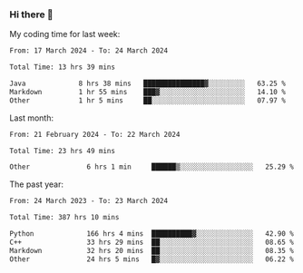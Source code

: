### Hi there 👋

My coding time for last week:

<!--START_SECTION:week-->

```txt
From: 17 March 2024 - To: 24 March 2024

Total Time: 13 hrs 39 mins

Java             8 hrs 38 mins   ███████████████▓░░░░░░░░░   63.25 %
Markdown         1 hr 55 mins    ███▓░░░░░░░░░░░░░░░░░░░░░   14.10 %
Other            1 hr 5 mins     ██░░░░░░░░░░░░░░░░░░░░░░░   07.97 %
```

<!--END_SECTION:week-->

Last month:

<!--START_SECTION:month-->

```txt
From: 21 February 2024 - To: 22 March 2024

Total Time: 23 hrs 49 mins

Other              6 hrs 1 min     ██████▒░░░░░░░░░░░░░░░░░░   25.29 %
```

<!--END_SECTION:month-->

The past year:

<!--START_SECTION:year-->

```txt
From: 24 March 2023 - To: 23 March 2024

Total Time: 387 hrs 10 mins

Python             166 hrs 4 mins  ██████████▓░░░░░░░░░░░░░░   42.90 %
C++                33 hrs 29 mins  ██░░░░░░░░░░░░░░░░░░░░░░░   08.65 %
Markdown           32 hrs 20 mins  ██░░░░░░░░░░░░░░░░░░░░░░░   08.35 %
Other              24 hrs 5 mins   █▓░░░░░░░░░░░░░░░░░░░░░░░   06.22 %
```

<!--END_SECTION:year-->

